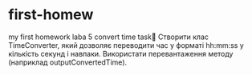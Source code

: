 # first-homew
my first homework
laba 5 convert time
task🥇 Створити клас TimeConverter, який дозволяє переводити час у форматі hh:mm:ss у кількість секунд і навпаки. Використати перевантаження методу (наприклад outputConvertedTime).
